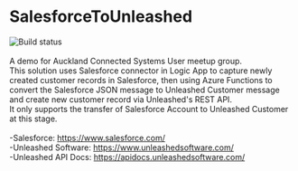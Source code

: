 # SalesforceToUnleashed
![Build status](https://harriskristanto.visualstudio.com/ACSUG%20Demo/_apis/build/status/ACSUG%20Demo-ASP.NET-CI)
<br/>
<br/>
A demo for Auckland Connected Systems User meetup group.<br/>
This solution uses Salesforce connector in Logic App to capture newly created customer records in Salesforce, then using Azure Functions to convert the Salesforce JSON message to Unleashed Customer message and create new customer record via Unleashed's REST API.<br/>
It only supports the transfer of Salesforce Account to Unleashed Customer at this stage.<br/>
<br/>
-Salesforce: https://www.salesforce.com/<br/>
-Unleashed Software: https://www.unleashedsoftware.com/<br/>
-Unleashed API Docs: https://apidocs.unleashedsoftware.com/<br/>
